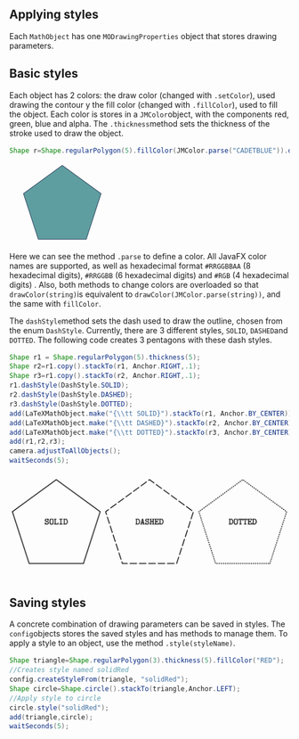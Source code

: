 ## Applying styles

Each `MathObject` has one `MODrawingProperties` object that stores drawing parameters.

## Basic styles

Each object has 2 colors: the draw color (changed with `.setColor`), used drawing the contour  y the fill color (changed with `.fillColor`), used to fill the object. Each color is stores in a `JMColor`object, with the components red, green, blue and alpha. The `.thickness`method sets the thickness of the stroke used to draw the object.

``` java
Shape r=Shape.regularPolygon(5).fillColor(JMColor.parse("CADETBLUE")).drawColor(JMColor.parse("#041137")).thickness(5);
```

<img src="02_01_colors.png" alt="image-20201105234514407" style="zoom:25%;" />

Here we can see the method `.parse` to define a color. All JavaFX color names are supported, as well as hexadecimal format `#RRGGBBAA` (8 hexadecimal digits), `#RRGGBB` (6 hexadecimal digits) and `#RGB` (4 hexadecimal digits) . Also, both methods to change colors are overloaded so that `drawColor(string)`is equivalent to `drawColor(JMColor.parse(string))`, and the same with `fillColor`.

The `dashStyle`method sets the dash used to draw the outline, chosen from the enum `DashStyle`. Currently, there are 3 different styles, `SOLID`, `DASHED`and `DOTTED`. The following code creates 3 pentagons with these dash styles.

```java
Shape r1 = Shape.regularPolygon(5).thickness(5);
Shape r2=r1.copy().stackTo(r1, Anchor.RIGHT,.1);
Shape r3=r1.copy().stackTo(r2, Anchor.RIGHT,.1);
r1.dashStyle(DashStyle.SOLID);
r2.dashStyle(DashStyle.DASHED);
r3.dashStyle(DashStyle.DOTTED);
add(LaTeXMathObject.make("{\\tt SOLID}").stackTo(r1, Anchor.BY_CENTER));
add(LaTeXMathObject.make("{\\tt DASHED}").stackTo(r2, Anchor.BY_CENTER));
add(LaTeXMathObject.make("{\\tt DOTTED}").stackTo(r3, Anchor.BY_CENTER));
add(r1,r2,r3);
camera.adjustToAllObjects();
waitSeconds(5);
```

<img src="dashStyles.png" alt="image-20201105235906935" style="zoom: 67%;" />

## Saving styles 

A concrete combination of drawing parameters can be saved in styles. The `config`objects stores the saved styles and has methods to manage them. To apply a style to an object, use the method `.style(styleName)`.

```java
Shape triangle=Shape.regularPolygon(3).thickness(5).fillColor("RED");
//Creates style named solidRed
config.createStyleFrom(triangle, "solidRed");
Shape circle=Shape.circle().stackTo(triangle,Anchor.LEFT);
//Apply style to circle
circle.style("solidRed");
add(triangle,circle);
waitSeconds(5);
```

